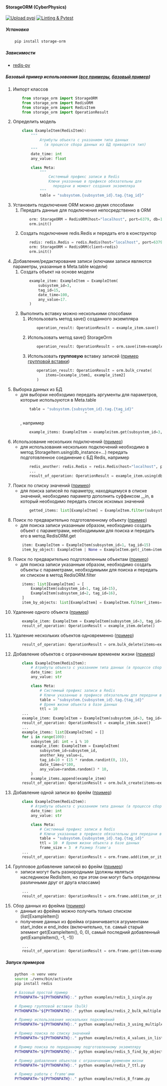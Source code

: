 #### StorageORM (CyberPhysics)
[![Upload pypi](https://github.com/CyberPhysics-Platform/storage-orm/actions/workflows/pypi_deploy.yml/badge.svg)](https://github.com/CyberPhysics-Platform/storage-orm/actions/workflows/pypi_deploy.yml)
[![Linting & Pytest](https://github.com/CyberPhysics-Platform/storage-orm/actions/workflows/lint_and_test.yml/badge.svg)](https://github.com/CyberPhysics-Platform/storage-orm/actions/workflows/lint_and_test.yml)
##### Установка
```bash
    pip install storage-orm
```
##### Зависимости
- [redis-py](https://github.com/redis/redis-py)
##### Базовый пример использования ([все примеры](examples/), [базовый пример](examples/redis_1_single.py))
1. Импорт классов
    ```python
        from storage_orm import StorageORM
        from storage_orm import RedisORM
        from storage_orm import RedisItem
        from storage_orm import OperationResult
    ```
1. Определить модель
    ```python
        class ExampleItem(RedisItem):
            """
                Атрибуты объекта с указанием типа данных
                  (в процессе сбора данных из БД приводится тип)
            """
            date_time: int
            any_value: float

            class Meta:
                """
                    Системный префикс записи в Redis
                    Ключи указанные в префиксе обязательны для
                      передачи в момент создания экземпляра
                """
                table = "subsystem.{subsystem_id}.tag.{tag_id}"
    ```
1. Установить подключение ORM можно двумя способами
    1. Передать данные для подключения непосредственно в ORM
        ```python
            orm: StorageORM = RedisORM(host="localhost", port=6379, db=1)
            orm.init()
        ```
    1. Создать подключение redis.Redis и передать его в конструктор
        ```python
            redis: redis.Redis = redis.Redis(host="localhost", port=6379, db=1)
            orm: StorageORM = RedisORM(client=redis)
            orm.init()
        ```
1. Добавление/редактирование записи (ключами записи являются параметры, указанные в Meta.table модели)
    1. Создать объект на основе модели
        ```python
            example_item: ExampleItem = ExampleItem(
                subsystem_id=3,
                tag_id=15,
                date_time=100,
                any_value=17.
            )
        ```
    1. Выполнить вставку можно несколькими способами
        1. Использовать метод save() созданного экземпляра
            ```python
                operation_result: OperationResult = example_item.save()
            ```
        1. Использовать метод save() StorageOrm
            ```python
                operation_result: OperationResult = orm.save(item=example_item)
            ```
        1. Использовать **групповую** вставку записей ([пример групповой вставки](examples/redis_2_bulk_multiple.py))
            ```python
                operation_result: OperationResult = orm.bulk_create(
                    items=[example_item1, example_item2]
                )
            ```
1. Выборка данных из БД
    - для выборки необходимо передать аргументы для параметров, которые используются в Meta.table
        ```python
            table = "subsystem.{subsystem_id}.tag.{tag_id}"
                                     ^               ^
        ```
        , например
        ```python
            example_items: ExampleItem = exampleitem.get(subsystem_id=3, tag_id=15)
        ```
1. Использование нескольких подключений ([пример](examples/redis_3_using_multiple_connections.py))
    - для использования нескольких подключений необходимо в метод StorageItem.using(db_instance=...) передать
      подготовленное соединение с БД Redis, например
        ```python
            redis_another: redis.Redis = redis.Redis(host="localhost", port=6379, db=17)
            ...
            result_of_operation: OperationResult = example_item.using(db_instance=redis_another).save()
        ```
1. Поиск по списку значений ([пример](examples/redis_4_values_in_list.py))
    - для поиска записей по параметру, находящемуся в списке значений, необходимо параметр дополнить суффиксом __in, в
      который необходимо передать список искомых значений
        ```python
            getted_items: list[ExampleItem] = ExampleItem.filter(subsystem_id__in=[21, 23], tag_id=15)
        ```
1. Поиск по предварительно подготовленному объекту ([пример](examples/redis_5_find_by_object.py))
    - для поиска записи указанным образом, необходимо создать объект с параметрами, необходимыми для поиска и передать
      его в метод RedisORM.get
    ```python
        item: ExampleItem = ExampleItem(subsystem_id=1, tag_id=15)
        item_by_object: ExampleItem | None = ExampleItem.get(_item=item)
    ```
1. Поиск по предварительно подготовленным объектам ([пример](examples/redis_5_find_by_object.py))
    - для поиска записи указанным образом, необходимо создать объекты с параметрами, необходимыми для поиска и передать
      их списком в метод RedisORM.filter
    ```python
        items: list[ExampleItem] = [
            ExampleItem(subsystem_id=1, tag_id=15),
            ExampleItem(subsystem_id=2, tag_id=16),
        ]
        item_by_objects: list[ExampleItem] = ExampleItem.filter(_items=items)
    ```
1. Удаление одного объекта ([пример](examples/redis_6_delete_item.py))
    ```python
        example_item: ExampleItem = ExampleItem(subsystem_id=3, tag_id=15)
        result_of_operation: OperationResult = example_item.delete()
    ```
1. Удаление нескольких объектов одновременно ([пример](examples/redis_6_delete_item.py))
    ```python
        result_of_operation: OperationResult = orm.bulk_delete(items=example_items)
    ```
1. Добавление объектов с ограниченным временем жизни ([пример](examples/redis_7_ttl.py))
    ```python
        class ExampleItem(RedisItem):
            # Атрибуты объекта с указанием типа данных (в процессе сбора данных из БД приводится тип)
            date_time: int
            any_value: str

            class Meta:
                # Системный префикс записи в Redis
                # Ключи указанные в префиксе обязательны для передачи в момент создания экземпляра
                table = "subsystem.{subsystem_id}.tag.{tag_id}"
                # Время жизни объекта в базе данных
                ttl = 10
        ...
        example_item: ExampleItem = ExampleItem(subsystem_id=3, tag_id=15, date_time=100, any_value=17.)
        result_of_operation: OperationResult = example_item.save()
        ...
        example_items: list[ExampleItem] = []
        for i in range(100):
            subsystem_id: int = i % 10
            example_item: ExampleItem = ExampleItem(
                subsystem_id=subsystem_id,
                another_key_value=i,
                tag_id=10 + (15 * random.randint(0, 1)),
                date_time=i*100,
                any_value=random.random() * 10,
            )
            example_items.append(example_item)
        result_of_operation: OperationResult = orm.bulk_create(items=example_items)
    ```
1. Добавление одной записи во фрейм ([пример](examples/redis_8_frame.py))
    ```python
        class ExampleItem(RedisItem):
            # Атрибуты объекта с указанием типа данных (в процессе сбора данных из БД приводится тип)
            date_time: int
            any_value: str

            class Meta:
                # Системный префикс записи в Redis
                # Ключи указанные в префиксе обязательны для передачи в момент создания экземпляра
                table = "subsystem.{subsystem_id}.tag.{tag_id}"
                ttl = 10  # Время жизни объекта в базе данных
                frame_size = 3  # Размер frame'а
        ...
        result_of_operation: OperationResult = orm.frame.add(item_or_items=example_item)
    ```
1. Групповое добавление записей во фрейм ([пример](examples/redis_8_frame.py))
    * записи могут быть разнородными (должны являться наследником RedisItem, но при этом они могут быть определены
      различными друг от друга классами)
    ```python
        ...
        result_of_operation: OperationResult = orm.frame.add(item_or_items=[example_item, example_item_2])
    ```
1. Сбор данных из фрейма ([пример](examples/redis_8_frame.py))
    * данные из фрейма можно получить только списком (list[ExampleItem])
    * получение данных из фрейма ограничивается агрументами start_index и end_index (включительно, т.е. самый старый элемент
      get(ExampleItem(), 0, 0), самый последний добавленный get(ExampleItem(), -1, -1))
    ```python
        ...
        result_of_operation: OperationResult = orm.frame.get(item=example_item)
    ```
##### Запуск примеров
```bash
    python -m venv venv
    source ./venv/bin/activate
    pip install redis

    # Базовый простой пример
    PYTHONPATH="${PYTHONPATH}:." python examples/redis_1_single.py

    # Пример групповой вставки (bulk)
    PYTHONPATH="${PYTHONPATH}:." python examples/redis_2_bulk_multiple.py

    # Пример использования нескольких подключений
    PYTHONPATH="${PYTHONPATH}:." python examples/redis_3_using_multiple_connections.py

    # Пример поиска по списку значений
    PYTHONPATH="${PYTHONPATH}:." python examples/redis_4_values_in_list.py

    # Пример поиска по переданному подготовленному экземпляру
    PYTHONPATH="${PYTHONPATH}:." python examples/redis_5_find_by_object.py

    # Пример добавления объектов с ограниченным временем жизни
    PYTHONPATH="${PYTHONPATH}:." python examples/redis_7_ttl.py

    # Пример работы с frame'ами
    PYTHONPATH="${PYTHONPATH}:." python examples/redis_8_frame.py
```
